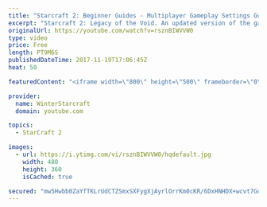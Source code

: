 ```yaml
---
title: "Starcraft 2: Beginner Guides - Multiplayer Gameplay Settings Guide and Recommendations (Updated)"
excerpt: "Starcraft 2: Legacy of the Void. An updated version of the gameplay/controls and region settings guide for Legacy of the Void, going over the changes and reiterating my recommended settings, as well as the settings I use as a Grandmaster player.  Thanks for watching and hope you enjoy!  I am a Grandmasters"
originalUrl: https://youtube.com/watch?v=rsznBIWVVW0
type: video
price: Free
length: PT9M6S
publishedDateTime: 2017-11-19T17:06:45Z
heat: 50

featuredContent: "<iframe width=\"800\" height=\"500\" frameborder=\"0\" src=\"https://www.youtube.com/embed/rsznBIWVVW0\" allow=\"accelerometer; autoplay; encrypted-media; gyroscope; picture-in-picture\" allowfullscreen></iframe>"

provider:
  name: WinterStarcraft
  domain: youtube.com

topics:
  - StarCraft 2

images:
  - url: https://i.ytimg.com/vi/rsznBIWVVW0/hqdefault.jpg
    width: 480
    height: 360
    isCached: true

secured: "mw5Hwbb0ZaYfTKLrUdCTZSmxSXFygXjAyrlOrrKm0cKR/6DxHNHDX+wcvt7Guu25eBRCq8uhVCSgKTGVVQJAVN3e1q8G6id5Fk0yotTEJwzgmJDPBVvJcV81MdgDF0WGXThRVORlg91lhJJSPrqXgl8U3EzGSxaVnXAFXdR1qFB8U9Q+F9t6Od08VDonO8h359kfvaApeHMbdeysLJ0cjbBscobXKupZJmC0z9XC4SbF2OPAlQIaYmJMCV3Df2vjKJ2LdV/Rrpp8D1JFD4QIkhdFAzKd8um6B2cKOi+T5apB+LyTvKNvdyjYExdVu/YXC9DP4HXZm4gXmdUw+LyhBQEEbOHn5UTVbCsA0obbkTSRa/uUWkO3r+oRw4pj0uAtTdwWFs86aw/2sp5fqpumIPvrj9rnK1nT00tELnnJ18Q=;EwL5IaoFSQkOrokI3jsdqg=="
---
```


